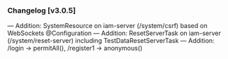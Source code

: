 ### Changelog [v3.0.5]
— Addition: SystemResource on iam-server (/system/csrf) based on WebSockets @Configuration
— Addition: ResetServerTask on iam-server (/system/reset-server) including TestDataResetServerTask
— Addition: /login -> permitAll(), /register1 -> anonymous()
